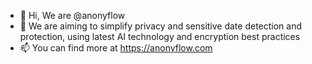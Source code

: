 - 👋 Hi, We are @anonyflow
- 👀 We are aiming to simplify privacy and sensitive date detection and protection, using latest AI technology and encryption best practices
- 📫 You can find more at https://anonyflow.com  

<!---
anonyflow/anonyflow is a ✨ special ✨ repository because its `README.md` (this file) appears on your GitHub profile.
You can click the Preview link to take a look at your changes.
--->

